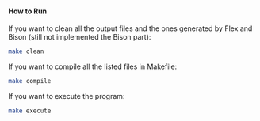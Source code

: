 #### How to Run

If you want to clean all the output files and the ones generated by Flex and Bison (still not implemented the Bison part):

```bash
make clean
```

If you want to compile all the listed files in Makefile:

```bash
make compile
```

If you want to execute the program:

```bash
make execute
```
